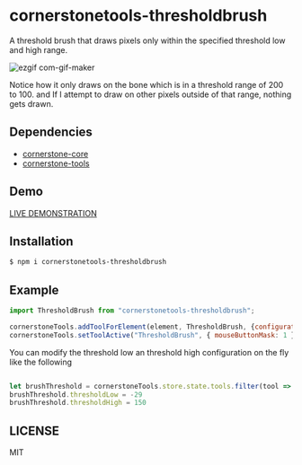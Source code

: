 # cornerstonetools-thresholdbrush

A threshold brush that draws pixels only within the specified threshold low and high range.<br>

![ezgif com-gif-maker](https://user-images.githubusercontent.com/93064150/199975179-66cf6f78-a769-4c45-8bf0-aaab450cb6e1.gif)

Notice how it only draws on the bone which is in a threshold range of 200 to 100. and If I attempt to draw on other pixels outside of that range, nothing gets drawn.


## Dependencies 

* [cornerstone-core](https://github.com/cornerstonejs/cornerstone)
* [cornerstone-tools](https://github.com/cornerstonejs/cornerstoneTools)

## Demo

[LIVE DEMONSTRATION](https://google.com)

## Installation

```sh
$ npm i cornerstonetools-thresholdbrush
```

## Example

```js
import ThresholdBrush from "cornerstonetools-thresholdbrush";

cornerstoneTools.addToolForElement(element, ThresholdBrush, {configuration: {thresholdLow: 200 , thresholdHigh: 1000}});
cornerstoneTools.setToolActive("ThresholdBrush", { mouseButtonMask: 1 });

```

You can modify the threshold low an threshold high configuration on the fly like the following

```js

let brushThreshold = cornerstoneTools.store.state.tools.filter(tool => tool.name == 'ThresholdBrush')[0].configuration
brushThreshold.thresholdLow = -29
brushThreshold.thresholdHigh = 150

```


## LICENSE

MIT
